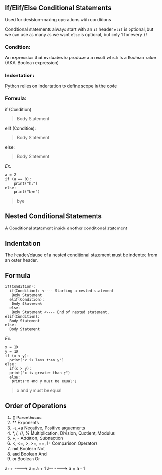 ## If/Elif/Else Conditional Statements
Used for desision-making operations with conditions

Conditional statements always start with an 
`if` header
`elif` is optional, but we can use as many as we want
`else` is optional, but only 1 for every `if`

### Condition:
An expression that evaluates to produce a a result which is a Boolean value (AKA. Boolean expression)

### Indentation:
Python relies on indentation to define scope in the code

### Formula:
if (Condition):
> Body Statement

elif (Condition):
> Body Statement

else: 
> Body Statement

*Ex.*
```
a = 2
if (a == 0):
    print("hi")
else:
    print("bye")
```
> bye

## Nested Conditional Statements

A Conditional statement inside another conditional statement

## Indentation

The header/clause of a nested conditional statement must be indented from an outer header.

## Formula

```
if(Condition):
  if(Condition): <---- Starting a nested statement
   Body Statement
  elif(Condition):
   Body Statement
  else:
   Body Statement <---- End of nested statement.
elif(Condition):
  Body Statement
else:
  Body Statement
```

*Ex.*

```
x = 10
y = 10
if (x < y):
  print("x is less than y")
else:
  if(x > y):
  print("x is greater than y")
  else:
   print("x and y must be equal")
```
> x and y must be equal

## Order of Operations

1. () Parentheses
2. ** Exponents
3. -a,+a Negative, Positive arguements
4. *, /, //, % Multiplication, Division, Quotient, Modulus
5. +, - Addition, Subtraction
6. <, <=, >, >=, ==, != Comparison Operators
7. not Boolean Not
8. and Boolean And
9. or Boolean Or

a++ ----> a = a + 1
a-- ----> a = a - 1